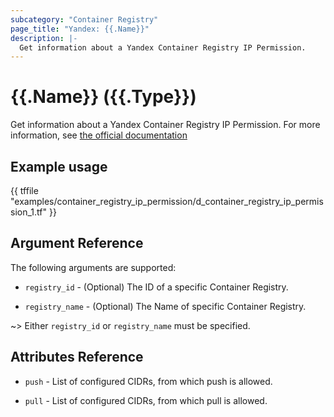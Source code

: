 ```yaml
---
subcategory: "Container Registry"
page_title: "Yandex: {{.Name}}"
description: |-
  Get information about a Yandex Container Registry IP Permission.
---
```


# {{.Name}} ({{.Type}})

Get information about a Yandex Container Registry IP Permission. For more information, see [the official documentation](https://yandex.cloud/docs/container-registry/operations/registry/registry-access)

## Example usage

{{ tffile "examples/container_registry_ip_permission/d_container_registry_ip_permission_1.tf" }}

## Argument Reference

The following arguments are supported:

* `registry_id` - (Optional) The ID of a specific Container Registry.

* `registry_name` - (Optional) The Name of specific Container Registry.

~> Either `registry_id` or `registry_name` must be specified.

## Attributes Reference

* `push` - List of configured CIDRs, from which push is allowed.

* `pull` - List of configured CIDRs, from which pull is allowed.
